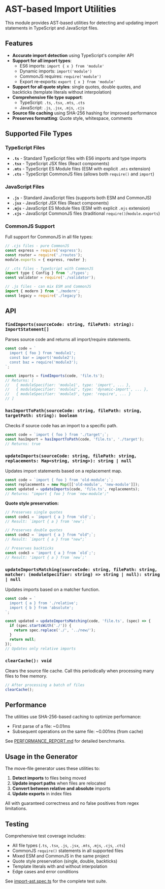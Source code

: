 # AST-based Import Utilities

This module provides AST-based utilities for detecting and updating import statements in TypeScript and JavaScript files.

## Features

- **Accurate import detection** using TypeScript's compiler API
- **Support for all import types**:
  - ES6 imports: `import { x } from 'module'`
  - Dynamic imports: `import('module')`
  - CommonJS requires: `require('module')`
  - Export re-exports: `export { x } from 'module'`
- **Support for all quote styles**: single quotes, double quotes, and backticks (template literals without interpolation)
- **Comprehensive file type support**:
  - TypeScript: `.ts`, `.tsx`, `.mts`, `.cts`
  - JavaScript: `.js`, `.jsx`, `.mjs`, `.cjs`
- **Source file caching** using SHA-256 hashing for improved performance
- **Preserves formatting**: Quote style, whitespace, comments

## Supported File Types

### TypeScript Files

- **`.ts`** - Standard TypeScript files with ES6 imports and type imports
- **`.tsx`** - TypeScript JSX files (React components)
- **`.mts`** - TypeScript ES Module files (ESM with explicit `.mts` extension)
- **`.cts`** - TypeScript CommonJS files (allows both `require()` and `import`)

### JavaScript Files

- **`.js`** - Standard JavaScript files (supports both ESM and CommonJS)
- **`.jsx`** - JavaScript JSX files (React components)
- **`.mjs`** - JavaScript ES Module files (ESM with explicit `.mjs` extension)
- **`.cjs`** - JavaScript CommonJS files (traditional `require()`/`module.exports`)

### CommonJS Support

Full support for CommonJS in all file types:

```javascript
// .cjs files - pure CommonJS
const express = require('express');
const router = require('./routes');
module.exports = { express, router };

// .cts files - TypeScript with CommonJS
import type { Config } from './types';
const validator = require('./validator');

// .js files - can mix ESM and CommonJS
import { modern } from './modern';
const legacy = require('./legacy');
```

## API

### `findImports(sourceCode: string, filePath: string): ImportStatement[]`

Parses source code and returns all import/require statements.

```typescript
const code = `
  import { foo } from 'module1';
  const bar = import('module2');
  const baz = require('module3');
`;

const imports = findImports(code, 'file.ts');
// Returns: [
//   { moduleSpecifier: 'module1', type: 'import', ... },
//   { moduleSpecifier: 'module2', type: 'dynamic-import', ... },
//   { moduleSpecifier: 'module3', type: 'require', ... }
// ]
```

### `hasImportToPath(sourceCode: string, filePath: string, targetPath: string): boolean`

Checks if source code has an import to a specific path.

```typescript
const code = `import { foo } from './target';`;
const hasImport = hasImportToPath(code, 'file.ts', './target');
// Returns: true
```

### `updateImports(sourceCode: string, filePath: string, replacements: Map<string, string>): string | null`

Updates import statements based on a replacement map.

```typescript
const code = `import { foo } from 'old-module';`;
const replacements = new Map([['old-module', 'new-module']]);
const updated = updateImports(code, 'file.ts', replacements);
// Returns: "import { foo } from 'new-module';"
```

**Quote style preservation:**

```typescript
// Preserves single quotes
const code1 = `import { a } from 'old';`;
// Result: `import { a } from 'new';`

// Preserves double quotes
const code2 = `import { a } from "old";`;
// Result: `import { a } from "new";`

// Preserves backticks
const code3 = 'import { a } from `old`;';
// Result: 'import { a } from `new`;'
```

### `updateImportsMatching(sourceCode: string, filePath: string, matcher: (moduleSpecifier: string) => string | null): string | null`

Updates imports based on a matcher function.

```typescript
const code = `
  import { a } from './relative';
  import { b } from 'absolute';
`;

const updated = updateImportsMatching(code, 'file.ts', (spec) => {
  if (spec.startsWith('./')) {
    return spec.replace('./', '../new/');
  }
  return null;
});
// Updates only relative imports
```

### `clearCache(): void`

Clears the source file cache. Call this periodically when processing many files to free memory.

```typescript
// After processing a batch of files
clearCache();
```

## Performance

The utilities use SHA-256-based caching to optimize performance:

- First parse of a file: ~0.01ms
- Subsequent operations on the same file: ~0.001ms (from cache)

See [PERFORMANCE_REPORT.md](../PERFORMANCE_REPORT.md) for detailed benchmarks.

## Usage in the Generator

The move-file generator uses these utilities to:

1. **Detect imports** to files being moved
2. **Update import paths** when files are relocated
3. **Convert between relative and absolute** imports
4. **Update exports** in index files

All with guaranteed correctness and no false positives from regex limitations.

## Testing

Comprehensive test coverage includes:

- All file types (`.ts`, `.tsx`, `.js`, `.jsx`, `.mts`, `.mjs`, `.cjs`, `.cts`)
- CommonJS `require()` statements in all supported files
- Mixed ESM and CommonJS in the same project
- Quote style preservation (single, double, backticks)
- Template literals with and without interpolation
- Edge cases and error conditions

See [import-ast.spec.ts](./import-ast.spec.ts) for the complete test suite.
